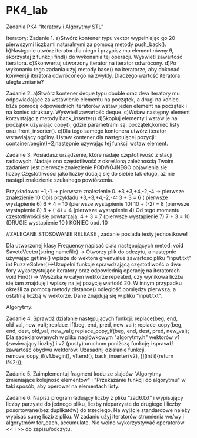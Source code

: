 # PK4_lab
Zadania PK4 “Iteratory i Algorytmy STL”

Iteratory:
Zadanie 1.
a)Stwórz kontener typu vector wypełniając go 20 pierwszymi liczbami naturalnymi za pomocą metody push_back().
b)Następnie utwórz iterator dla niego i przypisz mu element równy 9, skorzystaj z funkcji find() do wykonania tej operacji. Wyświetl zawartość iteratora.
c)Skonwertuj utworzony iterator na iterator odwrócony. 
d)Po wykonaniu tego zadania użyj metody base() na iteratorze, aby dokonać konwersji iteratora odwróconego na zwykły. Dlaczego wartość iteratora uległa zmianie?

Zadanie 2.
a)Stwórz kontener deque typu double oraz dwa iteratory mu odpowiadające za wstawienie elementu na początek, a drugi na koniec.
b)Za pomocą odpowiednich iteratorów wstaw jeden element na początek i na koniec struktury. Wyświetl zawartość deque.
c)Wstaw następny element korzystając z metody back_inserter()
d)Skopiuj elementy i wstaw je na początek używając copy(), gdzie parametrami są: początek,koniec listy oraz front_inserter().
e)Dla tego samego kontenera utwórz iterator wstawiający ogólny. Ustaw kontener dla następującej pozycji: container.begin()+2,następnie używając tej funkcji wstaw element.

Zadanie 3.
Posiadasz urządzenie, które nadaje częstotliwość z stacji radiowych. Nadaje ono częstotliwość z określoną zależnością Twoim zadaniem jest pierwsze znalezienie PODWÓJNEGO pojawienia się liczby.Częstotliwości jako liczby dodają się do siebie tak długo, aż nie nastąpi znalezienie szukanego powtórzenia.

 Przykładowo: +1,-1 -> pierwsze znalezienie 0. 
  +3,+3,+4,-2,-4 -> pierwsze znalezienie 10
Opis przykładu +3,+3,+4,-2,-4:
3 + 3 = 6 ( pierwsze wystąpienie 6)
6 + 4 = 10 (pierwsze wystąpienie 10)
10 + (-2) = 8 (pierwsze wystapienie 8)
8 + (-4) = 4 (pierwsze wystapienie 4)
Od tego momentu częstotliwości się powtarzają:
4 + 3 = 7 (pierwsze wystapienie 7)
7 + 3 = 10 (DRUGIE wystapienie 10 )  KONIEC opd. 10

  //ZALECANE STOSOWANIE RELEASE , zadanie posiada testy jednostkowe!
  
Dla utworzonej klasy Frequency napisać ciała następujących metod:
void SavetoVector(string namefile) -> Otworzy plik do odczytu, a następnie używając getline() wpisze do wektora givenvalue zawartość pliku “input.txt”
 int PuzzleSolver()->Uzupełni funkcje sprawdzającą częstotliwość o dwa fory wykorzystujące iteratory oraz  odpowiednią operację na iteratorach
 void Find() -> Wyszuka w całym wektorze repeated, czy wynikowa liczba się tam znajduję i wpiszę na jej pozycję wartość 20. W innym przypadku określi  za pomocą metody distance() odległość pomiędzy pierwszą, a ostatnią liczbą w wektorze.
Dane znajdują się w pliku “input.txt”.


Algorytmy:

Zadanie 4.
Sprawdź działanie następujących funkcji:
	replace(beg, end, old_val, new_val);
	replace_if(beg, end, pred, new_val);
	replace_copy(beg, end, dest, old_val, new_val);
	replace_copy_if(beg, end, dest, pred, new_val);
Dla zadeklarowanych w pliku nagłówkowym "algorytmy.h" wektorów v1 (zawierający liczby) 
i v2 (pusty) uruchom poniższą funkcję i sprawdź zawartość obydwu wektorów. 
Uzasadnij działanie funkcji.
remove_copy_if(v1.begin(), v1.end(), back_inserter(v2), [](int i){return i%2;});

Zadanie 5.
Zaimplementuj fragment kodu ze slajdów "Algorytmy zmieniające kolejność elementów" i "Przekazanie funkcji do algorytmu" w taki sposób, aby operował na elementach listy.

Zadanie 6.
Napisz program ładujący liczby z pliku “zad6.txt” i wypisujący liczby parzyste do jednego pliku, liczby nieparzyste do drugiego i liczby posortowane(bez duplikatów) do trzeciego. Na wyjście standardowe należy wypisać sumę liczb z pliku.
W zadaniu użyj iteratorów strumienia we/wy i algorytmów for_each, accumulate.
Nie wolno wykorzystywać operatorów << i >> do zapisu/odczytu.
    

